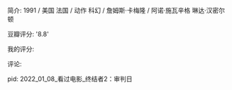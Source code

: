 简介: 1991 / 美国 法国 / 动作 科幻 / 詹姆斯·卡梅隆 / 阿诺·施瓦辛格 琳达·汉密尔顿

豆瓣评分: '8.8'

[](https://movie.douban.com/subject/1291844/)

我的评分:

评论:

pid: 2022_01_08_看过电影_终结者2：审判日
